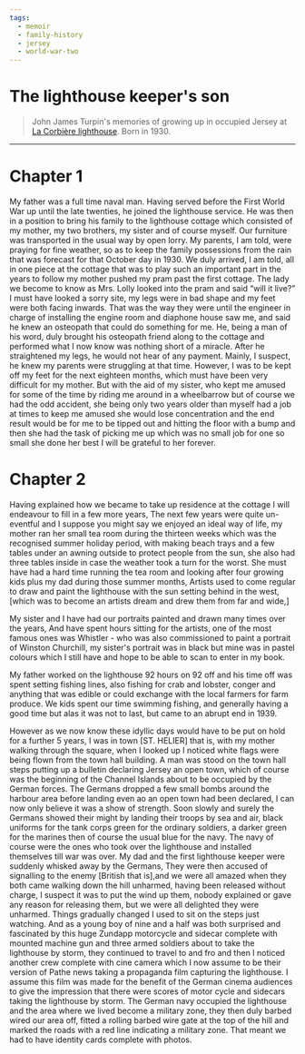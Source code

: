 ```yaml
---
tags:
  - memoir
  - family-history
  - jersey
  - world-war-two
---
```


# The lighthouse keeper's son

> John James Turpin's memories of growing up in occupied Jersey at [La Corbière
> lighthouse](https://en.wikipedia.org/wiki/La_Corbi%C3%A8re). Born in 1930.

---

# Chapter 1

My father was a full time naval man. Having served before the First World War
up until the late twenties, he joined the lighthouse service. He was then in a
position to bring his family to the lighthouse cottage which consisted of my
mother, my two brothers, my sister and of course myself. Our furniture was
transported in the usual way by open lorry. My parents, I am told, were praying
for fine weather, so as to keep the family possessions from the rain that was
forecast for that October day in 1930. We duly arrived, I am told, all in one
piece at the cottage that was to play such an important part in the years to
follow my mother pushed my pram past the first cottage. The lady we become to
know as Mrs. Lolly looked into the pram and said “will it live?” I must have
looked a sorry site, my legs were in bad shape and my feet were both facing
inwards. That was the way they were until the engineer in charge of installing
the engine room and diaphone house saw me, and said he knew an osteopath that
could do something for me. He, being a man of his word, duly brought his
osteopath friend along to the cottage and performed what I now know was nothing
short of a miracle. After he straightened my legs, he would not hear of any
payment. Mainly, I suspect, he knew my parents were struggling at that time.
However, I was to be kept off my feet for the next eighteen months, which must
have been very difficult for my mother. But with the aid of my sister, who kept
me amused for some of the time by riding me around in a wheelbarrow but of
course we had the odd accident, she being only two years older than myself had
a job at times to keep me amused she would lose concentration and the end
result would be for me to be tipped out and hitting the floor with a bump and
then she had the task of picking me up which was no small job for one so small
she done her best I will be grateful to her forever.

# Chapter 2

Having explained how we became to take up residence at the cottage I will
endeavour to fill in a few more years, The next few years were quite
un-eventful and I suppose you might say we enjoyed an ideal way of life, my
mother ran her small tea room during the thirteen weeks which was the
recognised summer holiday period, with making beach trays and a few tables
under an awning outside to protect people from the sun, she also had three
tables inside in case the weather took a turn for the worst. She must have had
a hard time running the tea room and looking after four growing kids plus my
dad during those summer months, Artists used to come regular to draw and paint
the lighthouse with the sun setting behind in the west, [which was to become an
artists dream and drew them from far and wide,]

My sister and I have had our portraits painted and drawn many times over the
years, And have spent hours sitting for the artists, one of the most famous
ones was Whistler - who was also commissioned to paint a portrait of Winston
Churchill, my sister's portrait was in black but mine was in pastel colours
which I still have and hope to be able to scan to enter in my book.

My father worked on the lighthouse 92 hours on 92 off and his time off was
spent setting fishing lines, also fishing for crab and lobster, conger and
anything that was edible or could exchange with the local farmers for farm
produce. We kids spent our time swimming fishing, and generally having a good
time but alas it was not to last, but came to an abrupt end in 1939.

However as we now know these idyllic days would have to be put on hold for a
further 5 years, I was in town [ST. HELIER] that is, with my mother walking
through the square, when I looked up I noticed white flags were being flown
from the town hall building. A man was stood on the town hall steps putting up
a bulletin declaring Jersey an open town, which of course was the beginning of
the Channel Islands about to be occupied by the German forces. The Germans
dropped a few small bombs around the harbour area before landing even ao an
open town had been declared, I can now only believe it was a show of strength.
Soon slowly and surely the Germans showed their might by landing their troops
by sea and air, black uniforms for the tank corps green for the ordinary
soldiers, a darker green for the marines then of course the usual blue for the
navy. The navy of course were the ones who took over the lighthouse and
installed themselves till war was over. My dad and the first lighthouse keeper
were suddenly whisked away by the Germans, They were then accused of signalling
to the enemy [British that is],and we were all amazed when they both came
walking down the hill unharmed, having been released without charge, I suspect
it was to put the wind up them, nobody explained or gave any reason for
releasing them, but we were all delighted they were unharmed. Things gradually
changed I used to sit on the steps just watching. And as a young boy of nine
and a half was both surprised and fascinated by this huge Zundapp motorcycle
and sidecar complete with mounted machine gun and three armed soldiers about to
take the lighthouse by storm, they continued to travel to and fro and then I
noticed another crew complete with cine camera which I now assume to be their
version of Pathe news taking a propaganda film capturing the lighthouse. I
assume this film was made for the benefit of the German cinema audiences to
give the impression that there were scores of motor cycle and sidecars taking
the lighthouse by storm. The German navy occupied the lighthouse and the area
where we lived become a military zone, they then duly barbed wired our area
off, fitted a rolling barbed wire gate at the top of the hill and marked the
roads with a red line indicating a military zone. That meant we had to have
identity cards complete with photos.
